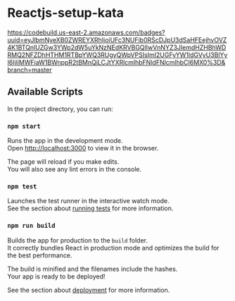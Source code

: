 # Reactjs-setup-kata

https://codebuild.us-east-2.amazonaws.com/badges?uuid=eyJlbmNyeXB0ZWREYXRhIjoiUFc3NUFib0RScDJpU3dSaHFEejhvOVZ4K1BTQnlUZGw3YWp2dW5uYkNzNEdKRVBGQlIwVnNYZ3JIemdHZHBhWDRMQ2NFZDhHTHM1RTBpYWQ3RUgyQWpVPSIsIml2UGFyYW1ldGVyU3BlYyI6IjliMWFiaW1BWnppR2tBMnQiLCJtYXRlcmlhbFNldFNlcmlhbCI6MX0%3D&branch=master

## Available Scripts

In the project directory, you can run:

### `npm start`

Runs the app in the development mode.<br>
Open [http://localhost:3000](http://localhost:3000) to view it in the browser.

The page will reload if you make edits.<br>
You will also see any lint errors in the console.

### `npm test`

Launches the test runner in the interactive watch mode.<br>
See the section about [running tests](https://facebook.github.io/create-react-app/docs/running-tests) for more information.

### `npm run build`

Builds the app for production to the `build` folder.<br>
It correctly bundles React in production mode and optimizes the build for the best performance.

The build is minified and the filenames include the hashes.<br>
Your app is ready to be deployed!

See the section about [deployment](https://facebook.github.io/create-react-app/docs/deployment) for more information.
